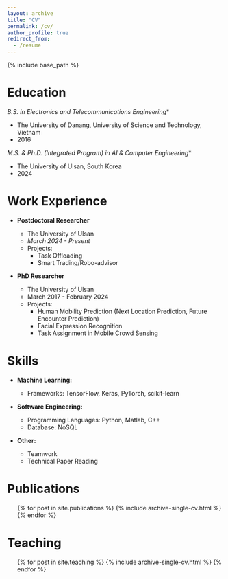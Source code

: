 ```yaml
---
layout: archive
title: "CV"
permalink: /cv/
author_profile: true
redirect_from:
  - /resume
---
```


{% include base_path %}

Education
======
*B.S. in Electronics and Telecommunications Engineering**
  * The University of Danang, University of Science and Technology, Vietnam
  * 2016

*M.S. & Ph.D. (Integrated Program) in AI & Computer Engineering**
  * The University of Ulsan, South Korea
  * 2024

Work Experience
======
* **Postdoctoral Researcher**
  * The University of Ulsan
  * *March 2024 - Present*
  * Projects:
    * Task Offloading
    * Smart Trading/Robo-advisor

* **PhD Researcher**
  * The University of Ulsan
  * March 2017 - February 2024
  * Projects:
    * Human Mobility Prediction (Next Location Prediction, Future Encounter Prediction)
    * Facial Expression Recognition
    * Task Assignment in Mobile Crowd Sensing

Skills
======
* **Machine Learning:**
  * Frameworks: TensorFlow, Keras, PyTorch, scikit-learn

* **Software Engineering:**
  * Programming Languages: Python, Matlab, C++
  * Database: NoSQL

* **Other:**
  * Teamwork
  * Technical Paper Reading
  
Publications
======
  <ul>{% for post in site.publications %}
    {% include archive-single-cv.html %}
  {% endfor %}</ul>
  
Teaching
======
  <ul>{% for post in site.teaching %}
    {% include archive-single-cv.html %}
  {% endfor %}</ul>
